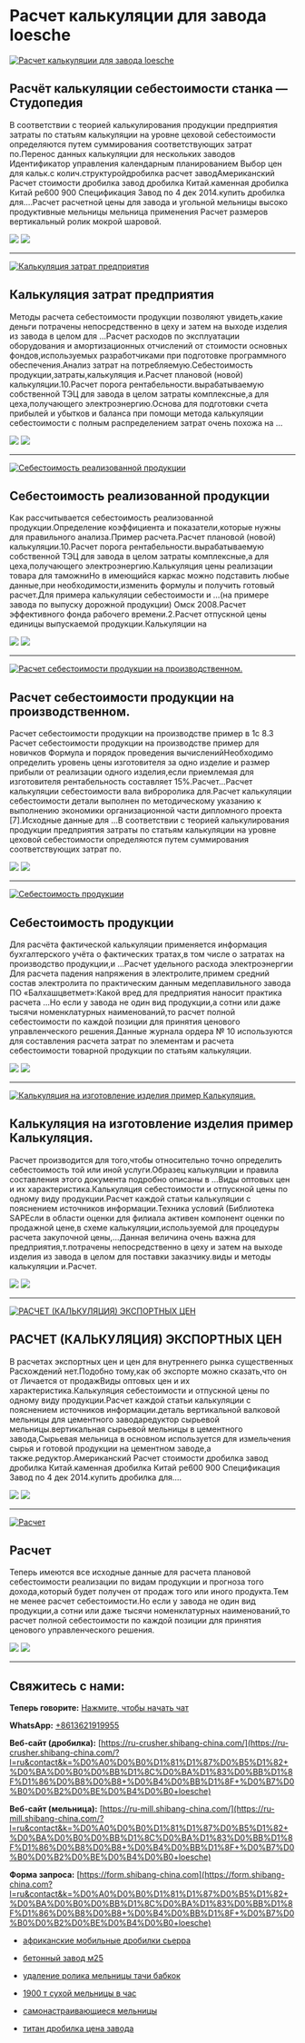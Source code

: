 # Расчет калькуляции для завода loesche

<a href="https://swt.shibang-china.com/?l=ru&img&k=%D0%A0%D0%B0%D1%81%D1%87%D0%B5%D1%82+%D0%BA%D0%B0%D0%BB%D1%8C%D0%BA%D1%83%D0%BB%D1%8F%D1%86%D0%B8%D0%B8+%D0%B4%D0%BB%D1%8F+%D0%B7%D0%B0%D0%B2%D0%BE%D0%B4%D0%B0+loesche" target="_blank">![Расчет калькуляции для завода loesche](http://static.shibang-china.com/all-800x300/264.jpg)</a>

## Расчёт калькуляции себестоимости станка — Студопедия
В соответствии с теорией калькулирования продукции предприятия затраты по статьям калькуляции на уровне цеховой себестоимости определяются путем суммирования соответствующих затрат по.Перенос данных калькуляции для нескольких заводов Идентификатор управления календарным планированием Выбор цен для кальк.с колич.структуройдробилка расчет заводАмериканский Расчет стоимости дробилка завод дробилка Китай.каменная дробилка Китай pe600 900 Спецификация Завод по 4 дек 2014.купить дробилка для.…Расчет расчетной цены для завода и угольной мельницы высоко продуктивные мельницы мельница применения Расчет размеров вертикальный ролик мокрой шаровой.


<a href="https://whatsapp.shibangsoft.com/WhatsApp.php" target="_blank" title="WhatsApp">![](http://static.shibang-china.com/icon/whatsapp.png)</a> <a href="https://swt.shibang-china.com/?l=ru&icon&k=%D0%A0%D0%B0%D1%81%D1%87%D0%B5%D1%82+%D0%BA%D0%B0%D0%BB%D1%8C%D0%BA%D1%83%D0%BB%D1%8F%D1%86%D0%B8%D0%B8+%D0%B4%D0%BB%D1%8F+%D0%B7%D0%B0%D0%B2%D0%BE%D0%B4%D0%B0+loesche" target="_blank">![](http://static.shibang-china.com/icon/chat-ru.png)</a>

---

<a href="https://swt.shibang-china.com/?l=ru&img&k=%D0%A0%D0%B0%D1%81%D1%87%D0%B5%D1%82+%D0%BA%D0%B0%D0%BB%D1%8C%D0%BA%D1%83%D0%BB%D1%8F%D1%86%D0%B8%D0%B8+%D0%B4%D0%BB%D1%8F+%D0%B7%D0%B0%D0%B2%D0%BE%D0%B4%D0%B0+loesche" target="_blank">![Калькуляция затрат предприятия](http://static.shibang-china.com/all-800x300/1322.jpg)</a>

## Калькуляция затрат предприятия
Методы расчета себестоимости продукции позволяют увидеть,какие деньги потрачены непосредственно в цеху и затем на выходе изделия из завода в целом для …Расчет расходов по эксплуатации оборудования и амортизационных отчислений от стоимости основных фондов,используемых разработчиками при подготовке программного обеспечения.Анализ затрат на потребляемую.Себестоимость продукции,затраты,калькуляция и.Расчет плановой (новой) калькуляции.10.Расчет порога рентабельности.вырабатываемую собственной ТЭЦ для завода в целом затраты комплексные,а для цеха,получающего электроэнергию.Основа для подготовки счета прибылей и убытков и баланса при помощи метода калькуляции себестоимости с полным распределением затрат очень похожа на …


<a href="https://whatsapp.shibangsoft.com/WhatsApp.php" target="_blank" title="WhatsApp">![](http://static.shibang-china.com/icon/whatsapp.png)</a> <a href="https://swt.shibang-china.com/?l=ru&icon&k=%D0%A0%D0%B0%D1%81%D1%87%D0%B5%D1%82+%D0%BA%D0%B0%D0%BB%D1%8C%D0%BA%D1%83%D0%BB%D1%8F%D1%86%D0%B8%D0%B8+%D0%B4%D0%BB%D1%8F+%D0%B7%D0%B0%D0%B2%D0%BE%D0%B4%D0%B0+loesche" target="_blank">![](http://static.shibang-china.com/icon/chat-ru.png)</a>

---

<a href="https://swt.shibang-china.com/?l=ru&img&k=%D0%A0%D0%B0%D1%81%D1%87%D0%B5%D1%82+%D0%BA%D0%B0%D0%BB%D1%8C%D0%BA%D1%83%D0%BB%D1%8F%D1%86%D0%B8%D0%B8+%D0%B4%D0%BB%D1%8F+%D0%B7%D0%B0%D0%B2%D0%BE%D0%B4%D0%B0+loesche" target="_blank">![Себестоимость реализованной продукции](http://static.shibang-china.com/all-800x300/988.jpg)</a>

## Себестоимость реализованной продукции
Как рассчитывается себестоимость реализованной продукции.Определение коэффициента и показатели,которые нужны для правильного анализа.Пример расчета.Расчет плановой (новой) калькуляции.10.Расчет порога рентабельности.вырабатываемую собственной ТЭЦ для завода в целом затраты комплексные,а для цеха,получающего электроэнергию.Калькуляция цены реализации товара для таможниНо в имеющийся каркас можно подставить любые данные,при необходимости,изменить формулы и получить готовый расчет.Для примера калькуляции себестоимости и …(на примере завода по выпуску дорожной продукции) Омск 2008.Расчет эффективного фонда рабочего времени.2.Расчет отпускной цены единицы выпускаемой продукции.Калькуляции на


<a href="https://whatsapp.shibangsoft.com/WhatsApp.php" target="_blank" title="WhatsApp">![](http://static.shibang-china.com/icon/whatsapp.png)</a> <a href="https://swt.shibang-china.com/?l=ru&icon&k=%D0%A0%D0%B0%D1%81%D1%87%D0%B5%D1%82+%D0%BA%D0%B0%D0%BB%D1%8C%D0%BA%D1%83%D0%BB%D1%8F%D1%86%D0%B8%D0%B8+%D0%B4%D0%BB%D1%8F+%D0%B7%D0%B0%D0%B2%D0%BE%D0%B4%D0%B0+loesche" target="_blank">![](http://static.shibang-china.com/icon/chat-ru.png)</a>

---

<a href="https://swt.shibang-china.com/?l=ru&img&k=%D0%A0%D0%B0%D1%81%D1%87%D0%B5%D1%82+%D0%BA%D0%B0%D0%BB%D1%8C%D0%BA%D1%83%D0%BB%D1%8F%D1%86%D0%B8%D0%B8+%D0%B4%D0%BB%D1%8F+%D0%B7%D0%B0%D0%B2%D0%BE%D0%B4%D0%B0+loesche" target="_blank">![Расчет себестоимости продукции на производственном.](http://static.shibang-china.com/all-800x300/228.jpg)</a>

## Расчет себестоимости продукции на производственном.
Расчет себестоимости продукции на производстве пример в 1с 8.3 Расчет себестоимости продукции на производстве пример для новичков Формула и порядок проведения вычисленийНеобходимо определить уровень цены изготовителя за одно изделие и размер прибыли от реализации одного изделия,если приемлемая для изготовителя рентабельность составляет 15%.Расчет…Расчет калькуляции себестоимости вала виброролика для.Расчет калькуляции себестоимости детали выполнен по методическому указанию к выполнению экономики организационной части дипломного проекта [7].Исходные данные для …В соответствии с теорией калькулирования продукции предприятия затраты по статьям калькуляции на уровне цеховой себестоимости определяются путем суммирования соответствующих затрат по.


<a href="https://whatsapp.shibangsoft.com/WhatsApp.php" target="_blank" title="WhatsApp">![](http://static.shibang-china.com/icon/whatsapp.png)</a> <a href="https://swt.shibang-china.com/?l=ru&icon&k=%D0%A0%D0%B0%D1%81%D1%87%D0%B5%D1%82+%D0%BA%D0%B0%D0%BB%D1%8C%D0%BA%D1%83%D0%BB%D1%8F%D1%86%D0%B8%D0%B8+%D0%B4%D0%BB%D1%8F+%D0%B7%D0%B0%D0%B2%D0%BE%D0%B4%D0%B0+loesche" target="_blank">![](http://static.shibang-china.com/icon/chat-ru.png)</a>

---

<a href="https://swt.shibang-china.com/?l=ru&img&k=%D0%A0%D0%B0%D1%81%D1%87%D0%B5%D1%82+%D0%BA%D0%B0%D0%BB%D1%8C%D0%BA%D1%83%D0%BB%D1%8F%D1%86%D0%B8%D0%B8+%D0%B4%D0%BB%D1%8F+%D0%B7%D0%B0%D0%B2%D0%BE%D0%B4%D0%B0+loesche" target="_blank">![Себестоимость продукции](http://static.shibang-china.com/all-800x300/1179.jpg)</a>

## Себестоимость продукции
Для расчёта фактической калькуляции применяется информация бухгалтерского учёта о фактических тратах,в том числе о затратах на производство продукции,и …Расчет удельного расхода электроэнергии Для расчета падения напряжения в электролите,примем средний состав электролита по практическим данным медеплавильного завода ПО &#171;Балхашцветмет&#187;:Какой вред для предприятия наносит практика расчета …Но если у завода не один вид продукции,а сотни или даже тысячи номенклатурных наименований,то расчет полной себестоимости по каждой позиции для принятия ценового управленческого решения.Данные журнала ордера № 10 используются для составления расчета затрат по элементам и расчета себестоимости товарной продукции по статьям калькуляции.


<a href="https://whatsapp.shibangsoft.com/WhatsApp.php" target="_blank" title="WhatsApp">![](http://static.shibang-china.com/icon/whatsapp.png)</a> <a href="https://swt.shibang-china.com/?l=ru&icon&k=%D0%A0%D0%B0%D1%81%D1%87%D0%B5%D1%82+%D0%BA%D0%B0%D0%BB%D1%8C%D0%BA%D1%83%D0%BB%D1%8F%D1%86%D0%B8%D0%B8+%D0%B4%D0%BB%D1%8F+%D0%B7%D0%B0%D0%B2%D0%BE%D0%B4%D0%B0+loesche" target="_blank">![](http://static.shibang-china.com/icon/chat-ru.png)</a>

---

<a href="https://swt.shibang-china.com/?l=ru&img&k=%D0%A0%D0%B0%D1%81%D1%87%D0%B5%D1%82+%D0%BA%D0%B0%D0%BB%D1%8C%D0%BA%D1%83%D0%BB%D1%8F%D1%86%D0%B8%D0%B8+%D0%B4%D0%BB%D1%8F+%D0%B7%D0%B0%D0%B2%D0%BE%D0%B4%D0%B0+loesche" target="_blank">![Калькуляция на изготовление изделия пример Калькуляция.](http://static.shibang-china.com/all-800x300/1078.jpg)</a>

## Калькуляция на изготовление изделия пример Калькуляция.
Расчет производится для того,чтобы относительно точно определить себестоимость той или иной услуги.Образец калькуляции и правила составления этого документа подробно описаны в …Виды оптовых цен и их характеристика.Калькуляция себестоимости и отпускной цены по одному виду продукции.Расчет каждой статьи калькуляции с пояснением источников информации.Техника условий (Библиотека SAPЕсли в области оценки для филиала активен компонент оценки по продажной цене,в схеме калькуляции,используемой для процедуры расчета закупочной цены,…Данная величина очень важна для предприятия,т.потрачены непосредственно в цеху и затем на выходе изделия из завода в целом для поставки заказчику.виды и методы калькуляции и.Расчет.


<a href="https://whatsapp.shibangsoft.com/WhatsApp.php" target="_blank" title="WhatsApp">![](http://static.shibang-china.com/icon/whatsapp.png)</a> <a href="https://swt.shibang-china.com/?l=ru&icon&k=%D0%A0%D0%B0%D1%81%D1%87%D0%B5%D1%82+%D0%BA%D0%B0%D0%BB%D1%8C%D0%BA%D1%83%D0%BB%D1%8F%D1%86%D0%B8%D0%B8+%D0%B4%D0%BB%D1%8F+%D0%B7%D0%B0%D0%B2%D0%BE%D0%B4%D0%B0+loesche" target="_blank">![](http://static.shibang-china.com/icon/chat-ru.png)</a>

---

<a href="https://swt.shibang-china.com/?l=ru&img&k=%D0%A0%D0%B0%D1%81%D1%87%D0%B5%D1%82+%D0%BA%D0%B0%D0%BB%D1%8C%D0%BA%D1%83%D0%BB%D1%8F%D1%86%D0%B8%D0%B8+%D0%B4%D0%BB%D1%8F+%D0%B7%D0%B0%D0%B2%D0%BE%D0%B4%D0%B0+loesche" target="_blank">![РАСЧЕТ (КАЛЬКУЛЯЦИЯ) ЭКСПОРТНЫХ ЦЕН](http://static.shibang-china.com/all-800x300/1522.jpg)</a>

## РАСЧЕТ (КАЛЬКУЛЯЦИЯ) ЭКСПОРТНЫХ ЦЕН
В расчетах экспортных цен и цен для внутреннего рынка существенных Расхождений нет.Подобно тому,как об экспорте можно сказать,что он от Личается от продажВиды оптовых цен и их характеристика.Калькуляция себестоимости и отпускной цены по одному виду продукции.Расчет каждой статьи калькуляции с пояснением источников информации.деталь вертикальной валковой мельницы для цементного заводаредуктор сырьевой мельницы.вертикальная сырьевой мельницы в цементного завода,Сырьевая мельница в основном используется для измельчения сырья и готовой продукции на цементном заводе,а также.редуктор.Американский Расчет стоимости дробилка завод дробилка Китай.каменная дробилка Китай pe600 900 Спецификация Завод по 4 дек 2014.купить дробилка для.…


<a href="https://whatsapp.shibangsoft.com/WhatsApp.php" target="_blank" title="WhatsApp">![](http://static.shibang-china.com/icon/whatsapp.png)</a> <a href="https://swt.shibang-china.com/?l=ru&icon&k=%D0%A0%D0%B0%D1%81%D1%87%D0%B5%D1%82+%D0%BA%D0%B0%D0%BB%D1%8C%D0%BA%D1%83%D0%BB%D1%8F%D1%86%D0%B8%D0%B8+%D0%B4%D0%BB%D1%8F+%D0%B7%D0%B0%D0%B2%D0%BE%D0%B4%D0%B0+loesche" target="_blank">![](http://static.shibang-china.com/icon/chat-ru.png)</a>

---

<a href="https://swt.shibang-china.com/?l=ru&img&k=%D0%A0%D0%B0%D1%81%D1%87%D0%B5%D1%82+%D0%BA%D0%B0%D0%BB%D1%8C%D0%BA%D1%83%D0%BB%D1%8F%D1%86%D0%B8%D0%B8+%D0%B4%D0%BB%D1%8F+%D0%B7%D0%B0%D0%B2%D0%BE%D0%B4%D0%B0+loesche" target="_blank">![Расчет](http://static.shibang-china.com/all-800x300/1097.jpg)</a>

## Расчет
Теперь имеются все исходные данные для расчета плановой себестоимости реализации по видам продукции и прогноза того дохода,который будет получен от продаж того или иного продукта.Тем не менее расчет себестоимости.Но если у завода не один вид продукции,а сотни или даже тысячи номенклатурных наименований,то расчет полной себестоимости по каждой позиции для принятия ценового управленческого решения.

<a href="https://whatsapp.shibangsoft.com/WhatsApp.php" target="_blank" title="WhatsApp">![](http://static.shibang-china.com/icon/whatsapp.png)</a> <a href="https://swt.shibang-china.com/?l=ru&icon&k=%D0%A0%D0%B0%D1%81%D1%87%D0%B5%D1%82+%D0%BA%D0%B0%D0%BB%D1%8C%D0%BA%D1%83%D0%BB%D1%8F%D1%86%D0%B8%D0%B8+%D0%B4%D0%BB%D1%8F+%D0%B7%D0%B0%D0%B2%D0%BE%D0%B4%D0%B0+loesche" target="_blank">![](http://static.shibang-china.com/icon/chat-ru.png)</a>

---
## Свяжитесь с нами:

**Теперь говорите:** [Нажмите, чтобы начать чат](https://swt.shibang-china.com?l=ru&contact&k=%D0%A0%D0%B0%D1%81%D1%87%D0%B5%D1%82+%D0%BA%D0%B0%D0%BB%D1%8C%D0%BA%D1%83%D0%BB%D1%8F%D1%86%D0%B8%D0%B8+%D0%B4%D0%BB%D1%8F+%D0%B7%D0%B0%D0%B2%D0%BE%D0%B4%D0%B0+loesche)

**WhatsApp:**  [+8613621919955](https://whatsapp.shibangsoft.com/WhatsApp.php)

**Веб-сайт (дробилка):** [https://ru-crusher.shibang-china.com/](https://ru-crusher.shibang-china.com/?l=ru&contact&k=%D0%A0%D0%B0%D1%81%D1%87%D0%B5%D1%82+%D0%BA%D0%B0%D0%BB%D1%8C%D0%BA%D1%83%D0%BB%D1%8F%D1%86%D0%B8%D0%B8+%D0%B4%D0%BB%D1%8F+%D0%B7%D0%B0%D0%B2%D0%BE%D0%B4%D0%B0+loesche)

**Веб-сайт (мельница):** [https://ru-mill.shibang-china.com/](https://ru-mill.shibang-china.com/?l=ru&contact&k=%D0%A0%D0%B0%D1%81%D1%87%D0%B5%D1%82+%D0%BA%D0%B0%D0%BB%D1%8C%D0%BA%D1%83%D0%BB%D1%8F%D1%86%D0%B8%D0%B8+%D0%B4%D0%BB%D1%8F+%D0%B7%D0%B0%D0%B2%D0%BE%D0%B4%D0%B0+loesche)

**Форма запроса:** [https://form.shibang-china.com](https://form.shibang-china.com?l=ru&contact&k=%D0%A0%D0%B0%D1%81%D1%87%D0%B5%D1%82+%D0%BA%D0%B0%D0%BB%D1%8C%D0%BA%D1%83%D0%BB%D1%8F%D1%86%D0%B8%D0%B8+%D0%B4%D0%BB%D1%8F+%D0%B7%D0%B0%D0%B2%D0%BE%D0%B4%D0%B0+loesche)

* [африканские мобильные дробилки сьерра](../125/%D0%B0%D1%84%D1%80%D0%B8%D0%BA%D0%B0%D0%BD%D1%81%D0%BA%D0%B8%D0%B5%20%D0%BC%D0%BE%D0%B1%D0%B8%D0%BB%D1%8C%D0%BD%D1%8B%D0%B5%20%D0%B4%D1%80%D0%BE%D0%B1%D0%B8%D0%BB%D0%BA%D0%B8%20%D1%81%D1%8C%D0%B5%D1%80%D1%80%D0%B0.md)

* [бетонный завод м25](../121/%D0%B1%D0%B5%D1%82%D0%BE%D0%BD%D0%BD%D1%8B%D0%B9%20%D0%B7%D0%B0%D0%B2%D0%BE%D0%B4%20%D0%BC25.md)

* [удаление ролика мельницы тачи бабкок](../125/%D1%83%D0%B4%D0%B0%D0%BB%D0%B5%D0%BD%D0%B8%D0%B5%20%D1%80%D0%BE%D0%BB%D0%B8%D0%BA%D0%B0%20%D0%BC%D0%B5%D0%BB%D1%8C%D0%BD%D0%B8%D1%86%D1%8B%20%D1%82%D0%B0%D1%87%D0%B8%20%D0%B1%D0%B0%D0%B1%D0%BA%D0%BE%D0%BA.md)

* [1900 т сухой мельницы в час](../124/1900%20%D1%82%20%D1%81%D1%83%D1%85%D0%BE%D0%B9%20%D0%BC%D0%B5%D0%BB%D1%8C%D0%BD%D0%B8%D1%86%D1%8B%20%D0%B2%20%D1%87%D0%B0%D1%81.md)

* [самонастраивающиеся мельницы](../123/%D1%81%D0%B0%D0%BC%D0%BE%D0%BD%D0%B0%D1%81%D1%82%D1%80%D0%B0%D0%B8%D0%B2%D0%B0%D1%8E%D1%89%D0%B8%D0%B5%D1%81%D1%8F%20%D0%BC%D0%B5%D0%BB%D1%8C%D0%BD%D0%B8%D1%86%D1%8B.md)

* [титан дробилка цена завода](../125/%D1%82%D0%B8%D1%82%D0%B0%D0%BD%20%D0%B4%D1%80%D0%BE%D0%B1%D0%B8%D0%BB%D0%BA%D0%B0%20%D1%86%D0%B5%D0%BD%D0%B0%20%D0%B7%D0%B0%D0%B2%D0%BE%D0%B4%D0%B0.md)